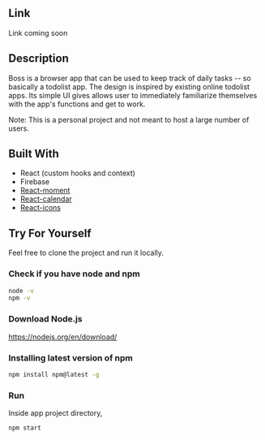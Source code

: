 ## Link

Link coming soon

## Description

Boss is a browser app that can be used to keep track of daily tasks -- so basically a todolist app. The design is inspired by existing online todolist apps. Its simple UI gives allows user to immediately familiarize themselves with the app's functions and get to work.

Note: This is a personal project and not meant to host a large number of users.

## Built With

* React (custom hooks and context)
* Firebase 
* [React-moment](https://www.npmjs.com/package/react-moment)
* [React-calendar](https://www.npmjs.com/package/react-calendar)
* [React-icons](https://react-icons.netlify.com/#/)

## Try For Yourself

Feel free to clone the project and run it locally.

### Check if you have node and npm

```sh
node -v
npm -v
```

### Download Node.js

https://nodejs.org/en/download/

### Installing latest version of npm

```sh
npm install npm@latest -g
```

### Run

Inside app project directory,

```sh
npm start
```






